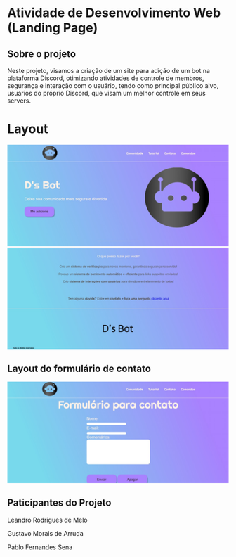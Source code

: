 # Atividade de Desenvolvimento Web (Landing Page)

## Sobre o projeto
Neste projeto, visamos a criação de um site para adição de um bot na plataforma Discord, otimizando atividades de controle de membros, segurança e interação com o usuário, tendo como principal público alvo, usuários do próprio Discord, que visam um melhor controle em seus servers. <p>

# Layout
![Web1](https://github.com/T4v1n/Projeto_DW/blob/main/img/Imagem%20Site%201.jpeg)
![Web2](https://github.com/T4v1n/Projeto_DW/blob/main/img/Imagem%20Site%202.jpeg)

## Layout do formulário de contato
![Web3](https://github.com/T4v1n/Projeto_DW/blob/main/img/Imagem%20Site%203.jpeg)

## Paticipantes do Projeto
Leandro Rodrigues de Melo <p>
Gustavo Morais de Arruda <p>
Pablo Fernandes Sena
